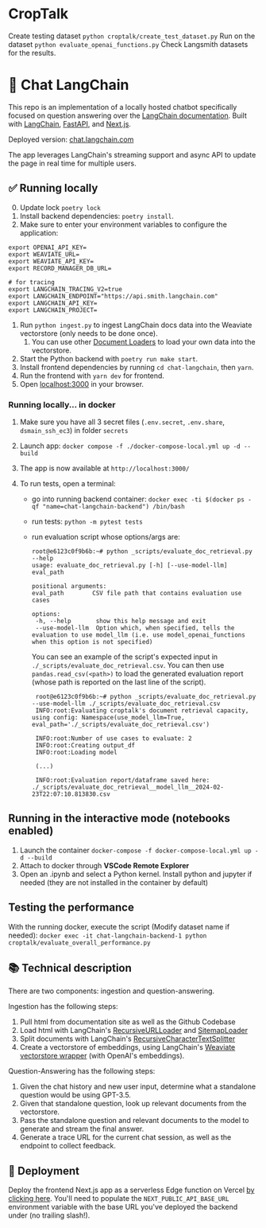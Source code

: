 # CropTalk

Create testing dataset
`python croptalk/create_test_dataset.py`
Run on the dataset
`python evaluate_openai_functions.py`
Check Langsmith datasets for the results.

# 🔗 Chat LangChain

This repo is an implementation of a locally hosted chatbot specifically focused on question answering over the [LangChain documentation](https://langchain.readthedocs.io/en/latest/).
Built with [LangChain](https://github.com/hwchase17/langchain/), [FastAPI](https://fastapi.tiangolo.com/), and [Next.js](https://nextjs.org).

Deployed version: [chat.langchain.com](https://chat.langchain.com)

The app leverages LangChain's streaming support and async API to update the page in real time for multiple users.

## ✅ Running locally

0. Update lock `poetry lock`
1. Install backend dependencies: `poetry install`.
1. Make sure to enter your environment variables to configure the application:

```
export OPENAI_API_KEY=
export WEAVIATE_URL=
export WEAVIATE_API_KEY=
export RECORD_MANAGER_DB_URL=

# for tracing
export LANGCHAIN_TRACING_V2=true
export LANGCHAIN_ENDPOINT="https://api.smith.langchain.com"
export LANGCHAIN_API_KEY=
export LANGCHAIN_PROJECT=
```

1. Run `python ingest.py` to ingest LangChain docs data into the Weaviate vectorstore (only needs to be done once).
   1. You can use other [Document Loaders](https://langchain.readthedocs.io/en/latest/modules/document_loaders.html) to load your own data into the vectorstore.
1. Start the Python backend with `poetry run make start`.
1. Install frontend dependencies by running `cd chat-langchain`, then `yarn`.
1. Run the frontend with `yarn dev` for frontend.
1. Open [localhost:3000](http://localhost:3000) in your browser.

### Running locally... in docker

1. Make sure you have all 3 secret files (`.env.secret`, `.env.share`, `dsmain_ssh_ec3`) in folder `secrets`
2. Launch app: `docker compose -f ./docker-compose-local.yml up -d --build`
3. The app is now available at `http://localhost:3000/`
4. To run tests, open a terminal:

   - go into running backend container: `docker exec -ti $(docker ps -qf "name=chat-langchain-backend") /bin/bash`
   - run tests: `python -m pytest tests`
   - run evaluation script whose options/args are:

     ```
     root@e6123c0f9b6b:~# python _scripts/evaluate_doc_retrieval.py --help
     usage: evaluate_doc_retrieval.py [-h] [--use-model-llm] eval_path

     positional arguments:
     eval_path        CSV file path that contains evaluation use cases

     options:
      -h, --help       show this help message and exit
      --use-model-llm  Option which, when specified, tells the evaluation to use model_llm (i.e. use model_openai_functions when this option is not specified)
     ```

     You can see an example of the script's expected input in `./_scripts/evaluate_doc_retrieval.csv`.
     You can then use `pandas.read_csv(<path>)` to load the generated evaluation report (whose path is reported on the last line of the script).

     ```
      root@e6123c0f9b6b:~# python _scripts/evaluate_doc_retrieval.py --use-model-llm ./_scripts/evaluate_doc_retrieval.csv
      INFO:root:Evaluating croptalk's document retrieval capacity, using config: Namespace(use_model_llm=True, eval_path='./_scripts/evaluate_doc_retrieval.csv')

      INFO:root:Number of use cases to evaluate: 2
      INFO:root:Creating output_df
      INFO:root:Loading model

      (...)

      INFO:root:Evaluation report/dataframe saved here: ./_scripts/evaluate_doc_retrieval__model_llm__2024-02-23T22:07:10.813830.csv
     ```

## Running in the interactive mode (notebooks enabled)

1. Launch the container
   `docker-compose -f docker-compose-local.yml up -d --build`
2. Attach to docker through **VSCode Remote Explorer**
3. Open an .ipynb and select a Python kernel. Install python and jupyter if needed (they are not installed in the container by default)

## Testing the performance

With the running docker, execute the script (Modify dataset name if needed):
`docker exec -it chat-langchain-backend-1 python croptalk/evaluate_overall_performance.py`

## 📚 Technical description

There are two components: ingestion and question-answering.

Ingestion has the following steps:

1. Pull html from documentation site as well as the Github Codebase
2. Load html with LangChain's [RecursiveURLLoader](https://python.langchain.com/docs/integrations/document_loaders/recursive_url_loader) and [SitemapLoader](https://python.langchain.com/docs/integrations/document_loaders/sitemap)
3. Split documents with LangChain's [RecursiveCharacterTextSplitter](https://api.python.langchain.com/en/latest/text_splitter/langchain.text_splitter.RecursiveCharacterTextSplitter.html)
4. Create a vectorstore of embeddings, using LangChain's [Weaviate vectorstore wrapper](https://python.langchain.com/docs/integrations/vectorstores/weaviate) (with OpenAI's embeddings).

Question-Answering has the following steps:

1. Given the chat history and new user input, determine what a standalone question would be using GPT-3.5.
2. Given that standalone question, look up relevant documents from the vectorstore.
3. Pass the standalone question and relevant documents to the model to generate and stream the final answer.
4. Generate a trace URL for the current chat session, as well as the endpoint to collect feedback.

## 🚀 Deployment

Deploy the frontend Next.js app as a serverless Edge function on Vercel [by clicking here]().
You'll need to populate the `NEXT_PUBLIC_API_BASE_URL` environment variable with the base URL you've deployed the backend under (no trailing slash!).
